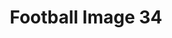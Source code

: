 ---
title: Football Image 34
image_path: /images/gallery/DSC_0635.JPG
link: 
description: Football Image 34
---